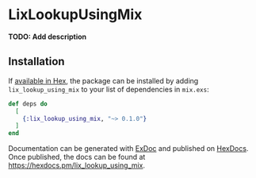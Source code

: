 # LixLookupUsingMix

**TODO: Add description**

## Installation

If [available in Hex](https://hex.pm/docs/publish), the package can be installed
by adding `lix_lookup_using_mix` to your list of dependencies in `mix.exs`:

```elixir
def deps do
  [
    {:lix_lookup_using_mix, "~> 0.1.0"}
  ]
end
```

Documentation can be generated with [ExDoc](https://github.com/elixir-lang/ex_doc)
and published on [HexDocs](https://hexdocs.pm). Once published, the docs can
be found at <https://hexdocs.pm/lix_lookup_using_mix>.

